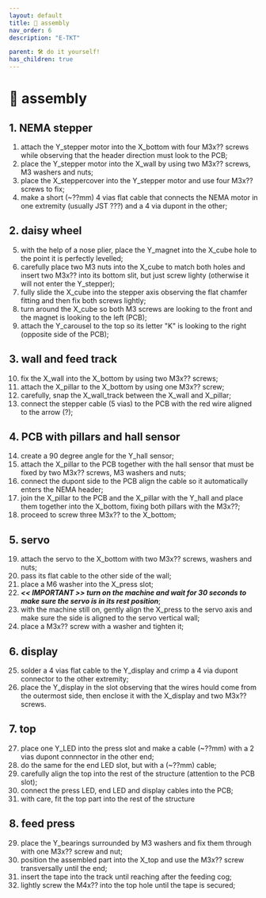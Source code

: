 ```yaml
---
layout: default
title: 🧩 assembly
nav_order: 6
description: "E-TKT"

parent: 🛠️ do it yourself!
has_children: true
---
```


# 🧩 **assembly**

## 1. NEMA stepper
1. attach the Y_stepper motor into the X_bottom with four M3x?? screws while observing that the header direction must look to the PCB;
2. place the Y_stepper motor into the X_wall by using two M3x?? screws, M3 washers and nuts;
3. place the X_steppercover into the Y_stepper motor and use four M3x?? screws to fix; 
4. make a short (~??mm) 4 vias flat cable that connects the NEMA motor in one extremity (usually JST ???) and a 4 via dupont in the other;

## 2. daisy wheel
5. with the help of a nose plier, place the Y_magnet into the X_cube hole to the point it is perfectly levelled; 
6. carefully place two M3 nuts into the X_cube to match both holes and insert two M3x?? into its bottom slit, but just screw lighty (otherwise it will not enter the Y_stepper);
7. fully slide the X_cube into the stepper axis observing the flat chamfer fitting and then fix both screws lightly;
8. turn around the X_cube so both M3 screws are looking to the front and the magnet is looking to the left (PCB);
9. attach the Y_carousel to the top so its letter "K" is looking to the right (opposite side of the PCB);

## 3. wall and feed track
10. fix the X_wall into the X_bottom by using two M3x?? screws;
11. attach the X_pillar to the X_bottom by using one M3x?? screw;
12. carefully, snap the X_wall_track between the X_wall and X_pillar;
13. connect the stepper cable (5 vias) to the PCB with the red wire aligned to the arrow (?);

## 4. PCB with pillars and hall sensor
14. create a 90 degree angle for the Y_hall sensor;
15. attach the X_pillar to the PCB together with the hall sensor that must be fixed by two M3x?? screws, M3 washers and nuts;
16. connect the dupont side to the PCB align the cable so it automatically enters the NEMA header;
17. join the X_pillar to the PCB and the X_pillar with the Y_hall and place them together into the X_bottom, fixing both pillars with the M3x??;
18. proceed to screw three M3x?? to the X_bottom;

## 5. servo
19. attach the servo to the X_bottom with two M3x?? screws, washers and nuts;
20. pass its flat cable to the other side of the wall;
21. place a M6 washer into the X_press slot;
22. ***<< IMPORTANT >> turn on the machine and wait for 30 seconds to make sure the servo is in its rest position***;
23. with the machine still on, gently align the X_press to the servo axis and make sure the side is aligned to the servo vertical wall;
24. place a M3x?? screw with a washer and tighten it;

## 6. display
25. solder a 4 vias flat cable to the Y_display and crimp a 4 via dupont connector to the other extremity;
26. place the Y_display in the slot observing that the wires hould come from the outermost side, then enclose it with the X_display and two M3x?? screws.

## 7. top
27. place one Y_LED into the press slot and make a cable (~??mm) with a 2 vias dupont connnector in the other end;
28. do the same for the end LED slot, but with a (~??mm) cable;
29. carefully align the top into the rest of the structure (attention to the PCB slot);
30. connect the press LED, end LED and display cables into the PCB;
32. with care, fit the top part into the rest of the structure

## 8. feed press
29. place the Y_bearings surrounded by M3 washers and fix them through with one M3x?? screw and nut;
30. position the assembled part into the X_top and use the M3x?? screw transversally until the end;
31. insert the tape into the track until reaching after the feeding cog;
32. lightly screw the M4x?? into the top hole until the tape is secured;
